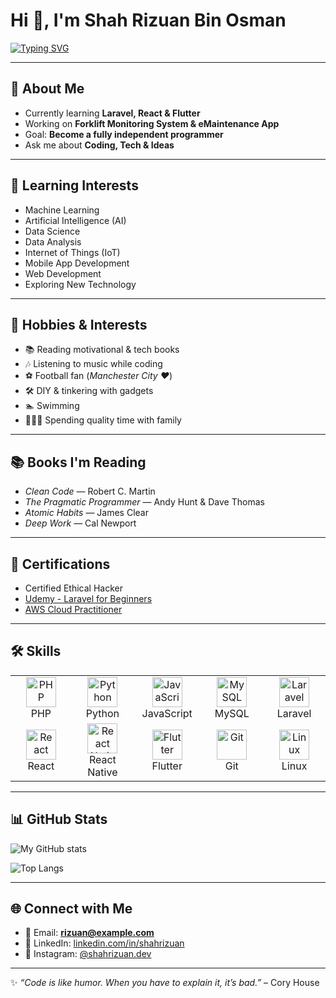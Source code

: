 # Hi 👋, I'm Shah Rizuan Bin Osman  

[![Typing SVG](https://readme-typing-svg.demolab.com?font=Fira+Code&pause=1000&color=FFFFFF&width=435&lines=💻+Software+Developer;📊+Data+Analyst;🚀+Explorer+of+Tech+%26+Life;📍+From+Malaysia)](https://git.io/typing-svg)


---

## 🌱 About Me
- Currently learning **Laravel, React & Flutter**  
- Working on **Forklift Monitoring System & eMaintenance App**  
- Goal: **Become a fully independent programmer**  
- Ask me about **Coding, Tech & Ideas**  

---

## 📖 Learning Interests
- Machine Learning  
- Artificial Intelligence (AI)  
- Data Science  
- Data Analysis  
- Internet of Things (IoT)  
- Mobile App Development  
- Web Development  
- Exploring New Technology  

---

## 🎨 Hobbies & Interests
- 📚 Reading motivational & tech books  
- 🎶 Listening to music while coding  
- ⚽ Football fan (*Manchester City ❤️*)  
- 🛠 DIY & tinkering with gadgets  
- 🏊 Swimming  
- 👨‍👩‍👧 Spending quality time with family  

---

## 📚 Books I'm Reading
- *Clean Code* — Robert C. Martin  
- *The Pragmatic Programmer* — Andy Hunt & Dave Thomas  
- *Atomic Habits* — James Clear  
- *Deep Work* — Cal Newport  

---

## 📜 Certifications
- Certified Ethical Hacker  
- [Udemy - Laravel for Beginners](link-to-cert)  
- [AWS Cloud Practitioner](link-to-cert)  

---

## 🛠 Skills

<table>
  <tr>
    <td align="center" width="96">
      <img src="https://cdn.jsdelivr.net/gh/devicons/devicon/icons/php/php-original.svg" width="48" height="48" alt="PHP" />
      <br>PHP
    </td>
    <td align="center" width="96">
      <img src="https://cdn.jsdelivr.net/gh/devicons/devicon/icons/python/python-original.svg" width="48" height="48" alt="Python" />
      <br>Python
    </td>
    <td align="center" width="96">
      <img src="https://cdn.jsdelivr.net/gh/devicons/devicon/icons/javascript/javascript-original.svg" width="48" height="48" alt="JavaScript" />
      <br>JavaScript
    </td>
    <td align="center" width="96">
      <img src="https://cdn.jsdelivr.net/gh/devicons/devicon/icons/mysql/mysql-original.svg" width="48" height="48" alt="MySQL" />
      <br>MySQL
    </td>
    <td align="center" width="96">
      <img src="https://cdn.jsdelivr.net/gh/devicons/devicon/icons/laravel/laravel-plain.svg" width="48" height="48" alt="Laravel" />
      <br>Laravel
    </td>
  </tr>
  <tr>
    <td align="center" width="96">
      <img src="https://cdn.jsdelivr.net/gh/devicons/devicon/icons/react/react-original.svg" width="48" height="48" alt="React" />
      <br>React
    </td>
    <td align="center" width="96">
      <img src="https://cdn.jsdelivr.net/gh/devicons/devicon/icons/react/react-original.svg" width="48" height="48" alt="React Native" />
      <br>React Native
    </td>
    <td align="center" width="96">
      <img src="https://cdn.jsdelivr.net/gh/devicons/devicon/icons/flutter/flutter-original.svg" width="48" height="48" alt="Flutter" />
      <br>Flutter
    </td>
    <td align="center" width="96">
      <img src="https://cdn.jsdelivr.net/gh/devicons/devicon/icons/git/git-original.svg" width="48" height="48" alt="Git" />
      <br>Git
    </td>
    <td align="center" width="96">
      <img src="https://cdn.jsdelivr.net/gh/devicons/devicon/icons/linux/linux-original.svg" width="48" height="48" alt="Linux" />
      <br>Linux
    </td>
  </tr>
</table>



---

## 📊 GitHub Stats
![My GitHub stats](https://github-readme-stats.vercel.app/api?username=shahrizuan&show_icons=true&theme=radical)  

![Top Langs](https://github-readme-stats.vercel.app/api/top-langs/?username=shahrizuan&layout=compact&theme=radical)  

---

## 🌐 Connect with Me
- 📧 Email: **rizuan@example.com**  
- 💼 LinkedIn: [linkedin.com/in/shahrizuan](https://linkedin.com/in/shahrizuan)  
- 📸 Instagram: [@shahrizuan.dev](https://instagram.com/shahrizuan.dev)  

---

✨ *“Code is like humor. When you have to explain it, it’s bad.”* – Cory House
